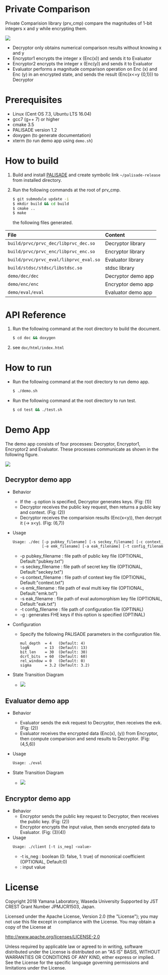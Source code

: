 # Private Comparison

Private Comparision library (prv_cmp) compare the magnitudes of 1-bit integers x and y while encrypting them.

![](doc/img/overview.png)

* Decryptor only obtains numerical comparison results without knowing x and y
* Encryptor1 encrypts the integer x (Enc(x)) and sends it to Evaluator
* Encryptor2 encrypts the integer x (Enc(y)) and sends it to Evaluator
* Evaluator performs a magnitude comparison operation on Enc (x) and Enc (y) in an encrypted state, and sends the result (Enc(x<=y {0,1})) to Decryptor

# Prerequisites
* Linux (Cent OS 7.3, Ubuntu LTS 16.04)
* gcc7 (g++ 7) or higher
* cmake 3.5
* PALISADE version 1.2
* doxygen (to generate documentation)
* xterm (to run demo app using `demo.sh`)

# How to build
1. Build and install [PALISADE](https://gitlab.com/palisade/palisade-release/tree/PALISADE-v1.2) and create symbolic link `~/palisade-release` from installed directory.
2. Run the following commands at the root of prv_cmp.
    ```sh
    $ git submodule update -i
    $ mkdir build && cd build
    $ cmake ..
    $ make
    ```
    
    the following files generated.

| File | Content |
|:---|:---|
| `build/prvc/prvc_dec/libprvc_dec.so` | Decryptor library |
| `build/prvc/prvc_enc/libprvc_enc.so` | Encryptor library |
| `build/prvc/prvc_eval/libprvc_eval.so` | Evaluator library |
| `build/stdsc/stdsc/libstdsc.so` | stdsc library |
| `demo/dec/dec` | Decryptor demo app |
| `demo/enc/enc` | Encryptor demo app |
| `demo/eval/eval` | Evaluator demo app |

# API Reference
1. Run the following command at the root directory to build the document.
    ```sh
    $ cd doc && doxygen
    ```
2. see `doc/html/index.html`

# How to run
* Run the following command at the root directory to run demo app.
    ```sh
    $ ./demo.sh
    ```
* Run the following command at the root directory to run test.
    ```sh
    $ cd test && ./test.sh
    ```

# Demo App
The demo app consists of four processes: Decryptor, Encryptor1, Encryptor2 and Evaluator. These processes communicate as shown in the following figure.

![](doc/img/prvc_flow.png)

## Decryptor demo app
* Behavior
    * If the `-g` option is specified, Decryptor generates keys. (Fig: (1))
    * Decryptor receives the public key request, then returns a public key and context. (Fig: (2))
    * Decryptor receives the comparision results (Enc(x<y)), then decrypt it (-> x<y). (Fig: (6,7))
* Usage
    ```sh
    Usage: ./dec [-p pubkey_filename] [-s seckey_filename] [-c context_filename] \
                 [-e emk_filename] [-a eak_filename] [-t config_filename] [-g]
    ```
    * -p pubkey_filename : file path of public key file (OPTIONAL, Default:"pubkey.txt")
    * -s seckey_filename : file path of secret key file (OPTIONAL, Default:"seckey.txt")
    * -s context_filename : file path of context key file (OPTIONAL, Default:"context.txt")
    * -s emk_filename : file path of eval multi key file (OPTIONAL, Default:"emk.txt")
    * -s eak_filename : file path of eval automorphism key file (OPTIONAL, Default:"eak.txt")
    * -t config_filename : file path of configuration file (OPTINAL)
    * -g : generates FHE keys if this option is specified (OPTINAL)
* Configuration
    * Specify the following PALISADE parameters in the configuration file.
        ```
        mul_depth  = 4   (Default: 4)
        logN       = 13  (Default: 13)
        bit_len    = 30  (Default: 30)
        dcrt_bits  = 60  (Default: 60)
        rel_window = 0   (Default: 0)
        sigma      = 3.2 (Default: 3.2)
        ```

* State Transition Diagram
    * ![](doc/img/prvc_dec_state.png)

## Evaluator demo app
* Behavior
    * Evaluator sends the evk request to Decryptor, then receives the evk. (Fig: (2))
    * Evaluator receives the encrypted data (Enc(x), (y)) from Encryptor, then compute comparision and send results to Decryptor. (Fig: (4,5,6))
* Usage
    ```sh
    Usage: ./eval
    ```
    
* State Transition Diagram
  * ![](doc/img/prvc_eval_state.png)

## Encryptor demo app
* Behavior
    * Encryptor sends the public key request to Decryptor, then receives the public key. (Fig: (2))
    * Encryptor encrypts the input value, then sends encrypted data to Evaluator. (Fig: (3)(4))
* Usage
    ```sh
    Usage: ./client [-t is_neg] <value>
    ```
    * -t is_neg : boolean (0: false, 1: true) of mononical coefficient (OPTIONAL, Default:0)
    * <value>   : input value

# License
Copyright 2018 Yamana Laboratory, Waseda University
Supported by JST CREST Grant Number JPMJCR1503, Japan.

Licensed under the Apache License, Version 2.0 (the "License");
you may not use this file except in compliance with the License.
You may obtain a copy of the License at

http://www.apache.org/licenses/LICENSE-2.0

Unless required by applicable law or agreed to in writing, software
distributed under the License is distributed on an "AS IS" BASIS,
WITHOUT WARRANTIES OR CONDITIONS OF ANY KIND, either express or implied.
See the License for the specific language governing permissions and
limitations under the License.
